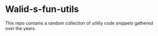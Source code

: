 # Walid-s-fun-utils
This repo contains a random collection of utility code snippets gathered over the years.
